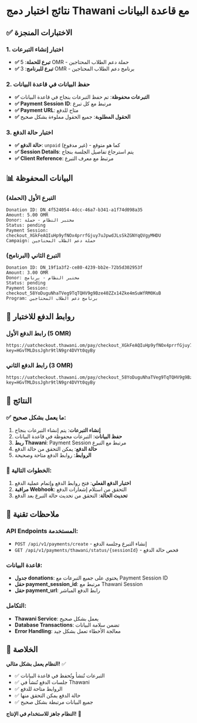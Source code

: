 # نتائج اختبار دمج Thawani مع قاعدة البيانات

## ✅ الاختبارات المنجزة

### 1. اختبار إنشاء التبرعات
- **✅ تبرع للحملة**: 5 OMR - حملة دعم الطلاب المحتاجين
- **✅ تبرع للبرنامج**: 3 OMR - برنامج دعم الطلاب المحتاجين

### 2. حفظ البيانات في قاعدة البيانات
- **✅ التبرعات محفوظة**: تم حفظ التبرعات بنجاح في قاعدة البيانات
- **✅ Payment Session ID**: مرتبط مع كل تبرع
- **✅ Payment URL**: متاح للدفع
- **✅ الحقول المطلوبة**: جميع الحقول مملوءة بشكل صحيح

### 3. اختبار حالة الدفع
- **✅ حالة الدفع**: `unpaid` (غير مدفوع) - كما هو متوقع
- **✅ Session Details**: يتم استرجاع تفاصيل الجلسة بنجاح
- **✅ Client Reference**: مرتبط مع معرف التبرع

## 📊 البيانات المحفوظة

### التبرع الأول (الحملة)
```
Donation ID: DN_4f524054-4dcc-46a7-b341-a1f74d098a35
Amount: 5.00 OMR
Donor: مختبر النظام - حملة
Status: pending
Payment Session: checkout_XGkFeAQIuHp9yfNOx4prrfGjuy7uJpwdJLsSkZGNYqQVgyMHDU
Campaign: حملة دعم الطلاب المحتاجين
```

### التبرع الثاني (البرنامج)
```
Donation ID: DN_19f1a3f2-ce80-4239-bb2e-72b5d302953f
Amount: 3.00 OMR
Donor: مختبر النظام - برنامج
Status: pending
Payment Session: checkout_58YoDuguNhaTVeg9TqTQHV9g9Bze40ZZx14Zke4mSuWfRM0KuB
Program: برنامج دعم الطلاب المحتاجين
```

## 🔗 روابط الدفع للاختبار

### رابط الدفع الأول (5 OMR)
```
https://uatcheckout.thawani.om/pay/checkout_XGkFeAQIuHp9yfNOx4prrfGjuy7uJpwdJLsSkZGNYqQVgyMHDU?key=HGvTMLDssJghr9tlN9gr4DVYt0qyBy
```

### رابط الدفع الثاني (3 OMR)
```
https://uatcheckout.thawani.om/pay/checkout_58YoDuguNhaTVeg9TqTQHV9g9Bze40ZZx14Zke4mSuWfRM0KuB?key=HGvTMLDssJghr9tlN9gr4DVYt0qyBy
```

## 🎯 النتائج

### ✅ ما يعمل بشكل صحيح:
1. **إنشاء التبرعات**: يتم إنشاء التبرعات بنجاح
2. **حفظ البيانات**: التبرعات محفوظة في قاعدة البيانات
3. **ربط Thawani**: Payment Session مرتبط مع التبرع
4. **حالة الدفع**: يمكن التحقق من حالة الدفع
5. **الروابط**: روابط الدفع متاحة وصحيحة

### 🔄 الخطوات التالية:
1. **اختبار الدفع الفعلي**: فتح روابط الدفع وإتمام عملية الدفع
2. **مراقبة Webhook**: التحقق من استلام إشعارات الدفع
3. **تحديث الحالة**: التحقق من تحديث حالة التبرع بعد الدفع

## 📝 ملاحظات تقنية

### API Endpoints المستخدمة:
- `POST /api/v1/payments/create` - إنشاء التبرع وجلسة الدفع
- `GET /api/v1/payments/thawani/status/{sessionId}` - فحص حالة الدفع

### قاعدة البيانات:
- **جدول donations**: يحتوي على جميع التبرعات مع Payment Session ID
- **حقل payment_session_id**: مرتبط مع Thawani Session
- **حقل payment_url**: رابط الدفع المباشر

### التكامل:
- **Thawani Service**: يعمل بشكل صحيح
- **Database Transactions**: تضمن سلامة البيانات
- **Error Handling**: معالجة الأخطاء تعمل بشكل جيد

## 🎉 الخلاصة

**النظام يعمل بشكل مثالي!** ✅

- ✅ التبرعات تُنشأ وتُحفظ في قاعدة البيانات
- ✅ جلسات الدفع تُنشأ في Thawani
- ✅ الروابط متاحة للدفع
- ✅ حالة الدفع يمكن التحقق منها
- ✅ جميع البيانات مرتبطة بشكل صحيح

**النظام جاهز للاستخدام في الإنتاج!** 🚀
